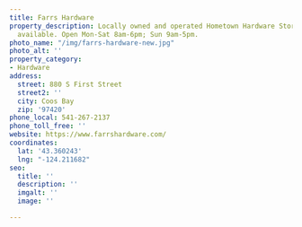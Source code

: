 ```yaml
---
title: Farrs Hardware
property_description: Locally owned and operated Hometown Hardware Store. Delivery
  available. Open Mon-Sat 8am-6pm; Sun 9am-5pm.
photo_name: "/img/farrs-hardware-new.jpg"
photo_alt: ''
property_category:
- Hardware
address:
  street: 880 S First Street
  street2: ''
  city: Coos Bay
  zip: '97420'
phone_local: 541-267-2137
phone_toll_free: ''
website: https://www.farrshardware.com/
coordinates:
  lat: '43.360243'
  lng: "-124.211682"
seo:
  title: ''
  description: ''
  imgalt: ''
  image: ''

---
```

